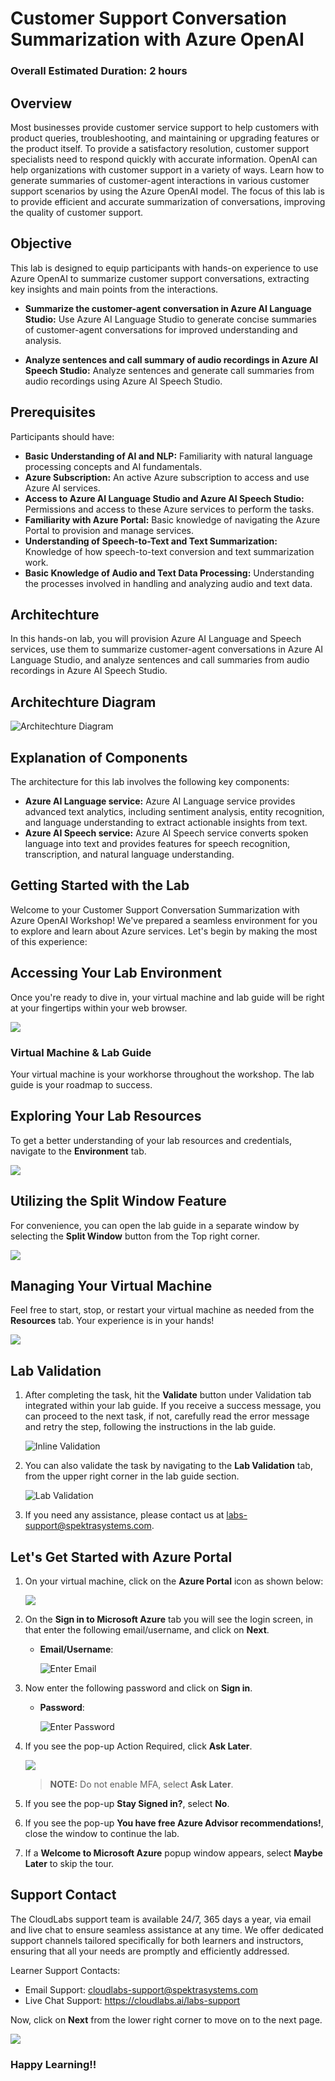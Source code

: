 # Customer Support Conversation Summarization with Azure OpenAI

### Overall Estimated Duration: 2 hours

## Overview

Most businesses provide customer service support to help customers with product queries, troubleshooting, and maintaining or upgrading features or the product itself. To provide a satisfactory resolution, customer support specialists need to respond quickly with accurate information. OpenAI can help organizations with customer support in a variety of ways. Learn how to generate summaries of customer-agent interactions in various customer support scenarios by using the Azure OpenAI model. The focus of this lab is to provide efficient and accurate summarization of conversations, improving the quality of customer support. 

## Objective

This lab is designed to equip participants with hands-on experience to use Azure OpenAI to summarize customer support conversations, extracting key insights and main points from the interactions.

- **Summarize the customer-agent conversation in Azure AI Language Studio:** Use Azure AI Language Studio to generate concise summaries of customer-agent conversations for improved understanding and analysis.
  
- **Analyze sentences and call summary of audio recordings in Azure AI Speech Studio:** Analyze sentences and generate call summaries from audio recordings using Azure AI Speech Studio.

## Prerequisites

Participants should have:

- **Basic Understanding of AI and NLP:** Familiarity with natural language processing concepts and AI fundamentals.
- **Azure Subscription:** An active Azure subscription to access and use Azure AI services.
- **Access to Azure AI Language Studio and Azure AI Speech Studio:** Permissions and access to these Azure services to perform the tasks.
- **Familiarity with Azure Portal:** Basic knowledge of navigating the Azure Portal to provision and manage services.
- **Understanding of Speech-to-Text and Text Summarization:** Knowledge of how speech-to-text conversion and text summarization work.
- **Basic Knowledge of Audio and Text Data Processing:** Understanding the processes involved in handling and analyzing audio and text data.

## Architechture

In this hands-on lab, you will provision Azure AI Language and Speech services, use them to summarize customer-agent conversations in Azure AI Language Studio, and analyze sentences and call summaries from audio recordings in Azure AI Speech Studio.

## Architechture Diagram

![Architechture Diagram](../media/architechture-diagram.png)

## Explanation of Components

The architecture for this lab involves the following key components:

- **Azure AI Language service:** Azure AI Language service provides advanced text analytics, including sentiment analysis, entity recognition, and language understanding to extract actionable insights from text.
- **Azure AI Speech service:** Azure AI Speech service converts spoken language into text and provides features for speech recognition, transcription, and natural language understanding.

## Getting Started with the Lab
 
Welcome to your Customer Support Conversation Summarization with Azure OpenAI Workshop! We've prepared a seamless environment for you to explore and learn about Azure services. Let's begin by making the most of this experience:
 
## Accessing Your Lab Environment
 
Once you're ready to dive in, your virtual machine and lab guide will be right at your fingertips within your web browser.

  ![](../media/labguide.png)

### Virtual Machine & Lab Guide
 
Your virtual machine is your workhorse throughout the workshop. The lab guide is your roadmap to success.
 
## Exploring Your Lab Resources
 
To get a better understanding of your lab resources and credentials, navigate to the **Environment** tab.
 
  ![](../media/env01.png)
 
## Utilizing the Split Window Feature
 
For convenience, you can open the lab guide in a separate window by selecting the **Split Window** button from the Top right corner.
 
  ![](../media/split01.png)
 
## Managing Your Virtual Machine
 
Feel free to start, stop, or restart your virtual machine as needed from the **Resources** tab. Your experience is in your hands!

  ![](../media/resourses.png)

## Lab Validation

1. After completing the task, hit the **Validate** button under Validation tab integrated within your lab guide. If you receive a success message, you can proceed to the next task, if not, carefully read the error message and retry the step, following the instructions in the lab guide.

   ![Inline Validation](../media/inline-validation.png)

1. You can also validate the task by navigating to the **Lab Validation** tab, from the upper right corner in the lab guide section.

   ![Lab Validation](../media/lab-validation.png)

1. If you need any assistance, please contact us at labs-support@spektrasystems.com.

## Let's Get Started with Azure Portal
 
1. On your virtual machine, click on the **Azure Portal** icon as shown below:
 
    ![](../media/azure-portal-edge.png)

1. On the **Sign in to Microsoft Azure** tab you will see the login screen, in that enter the following email/username, and click on **Next**. 

   * **Email/Username**: <inject key="AzureAdUserEmail"></inject>
   
      ![](../media/user-email.png "Enter Email")
     
1. Now enter the following password and click on **Sign in**.
   
   * **Password**: <inject key="AzureAdUserPassword"></inject>
   
      ![](../media/user-pass.png "Enter Password")

1. If you see the pop-up Action Required, click **Ask Later**.

   ![](../media/asklater.png)

   >**NOTE:** Do not enable MFA, select **Ask Later**.
     
1. If you see the pop-up **Stay Signed in?**, select **No**.

1. If you see the pop-up **You have free Azure Advisor recommendations!**, close the window to continue the lab.

1. If a **Welcome to Microsoft Azure** popup window appears, select **Maybe Later** to skip the tour.
   
## Support Contact
 
The CloudLabs support team is available 24/7, 365 days a year, via email and live chat to ensure seamless assistance at any time. We offer dedicated support channels tailored specifically for both learners and instructors, ensuring that all your needs are promptly and efficiently addressed.

Learner Support Contacts:
- Email Support: cloudlabs-support@spektrasystems.com
- Live Chat Support: https://cloudlabs.ai/labs-support

Now, click on **Next** from the lower right corner to move on to the next page.

![](../media/lab-next.png)

### Happy Learning!!
